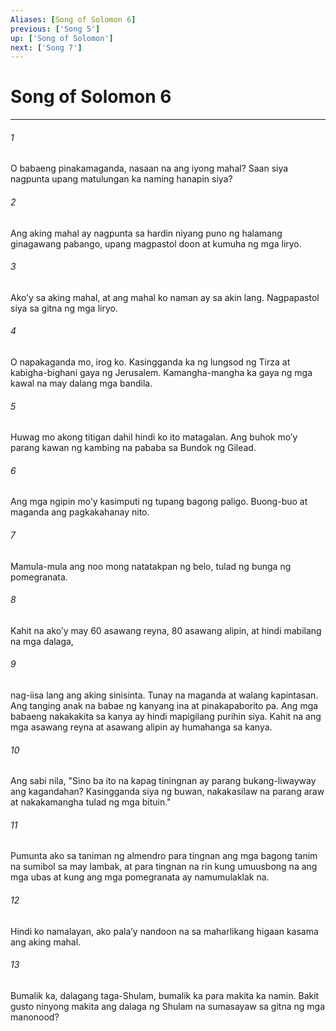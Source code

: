 ```yaml
---
Aliases: [Song of Solomon 6]
previous: ['Song 5']
up: ['Song of Solomon']
next: ['Song 7']
---
```

# Song of Solomon 6

***


###### 1 


O babaeng pinakamaganda, nasaan na ang iyong mahal? Saan siya nagpunta upang matulungan ka naming hanapin siya? 


###### 2 


Ang aking mahal ay nagpunta sa hardin niyang puno ng halamang ginagawang pabango, upang magpastol doon at kumuha ng mga liryo. 


###### 3 


Akoʼy sa aking mahal, at ang mahal ko naman ay sa akin lang. Nagpapastol siya sa gitna ng mga liryo. 


###### 4 


O napakaganda mo, irog ko. Kasingganda ka ng lungsod ng Tirza at kabigha-bighani gaya ng Jerusalem. Kamangha-mangha ka gaya ng mga kawal na may dalang mga bandila. 


###### 5 


Huwag mo akong titigan dahil hindi ko ito matagalan. Ang buhok moʼy parang kawan ng kambing na pababa sa Bundok ng Gilead. 


###### 6 


Ang mga ngipin moʼy kasimputi ng tupang bagong paligo. Buong-buo at maganda ang pagkakahanay nito. 


###### 7 


Mamula-mula ang noo mong natatakpan ng belo, tulad ng bunga ng pomegranata. 


###### 8 


Kahit na akoʼy may 60 asawang reyna, 80 asawang alipin, at hindi mabilang na mga dalaga, 


###### 9 


nag-iisa lang ang aking sinisinta. Tunay na maganda at walang kapintasan. Ang tanging anak na babae ng kanyang ina at pinakapaborito pa. Ang mga babaeng nakakakita sa kanya ay hindi mapigilang purihin siya. Kahit na ang mga asawang reyna at asawang alipin ay humahanga sa kanya. 


###### 10 


Ang sabi nila, "Sino ba ito na kapag tiningnan ay parang bukang-liwayway ang kagandahan? Kasingganda siya ng buwan, nakakasilaw na parang araw at nakakamangha tulad ng mga bituin." 


###### 11 


Pumunta ako sa taniman ng almendro para tingnan ang mga bagong tanim na sumibol sa may lambak, at para tingnan na rin kung umuusbong na ang mga ubas at kung ang mga pomegranata ay namumulaklak na. 


###### 12 


Hindi ko namalayan, ako palaʼy nandoon na sa maharlikang higaan kasama ang aking mahal. 


###### 13 


Bumalik ka, dalagang taga-Shulam, bumalik ka para makita ka namin. Bakit gusto ninyong makita ang dalaga ng Shulam na sumasayaw sa gitna ng mga manonood?

